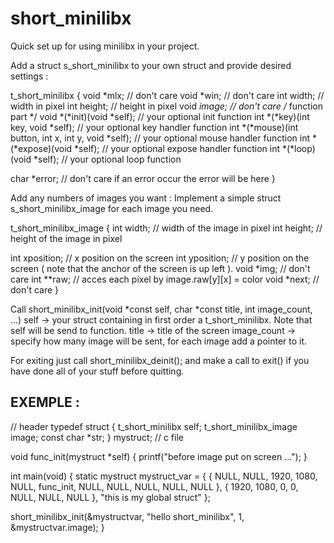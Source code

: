 # short_minilibx

Quick set up for using minilibx in your project.

Add a struct s_short_minilibx to your own struct and provide desired settings :

t_short_minilibx {
  void *mlx; // don't care
  void *win; // don't care
  int  width; // width in pixel
  int  height; // height in pixel
  void *image; // don't care
  /* function part */
  void *(*init)(void *self); // your optional init function
  int  *(*key)(int key, void *self); // your optional key handler function
  int  *(*mouse)(int button, int x, int y, void *self); // your optional mouse handler function
  int  *(*expose)(void *self); // your optional expose handler function
  int  *(*loop)(void *self); // your optional loop function
  
  char *error; // don't care if an error occur the error will be here
}

Add any numbers of images you want :
Implement a simple struct s_short_minilibx_image for each image you need.

t_short_minilibx_image {
  int   width; // width of the image in pixel
  int   height; // height of the image in pixel
  
  int   xposition; // x position on the screen 
  int   yposition; // y position on the screen ( note that the anchor of the screen is up left ).
  void  *img; // don't care
  int   **raw; // acces each pixel by image.raw[y][x] = color
  void  *next; // don't care
}

Call short_minilibx_init(void *const self, char *const title, int image_count, ...)
self -> your struct containing in first order a t_short_minilibx.
Note that self will be send to function.
title -> title of the screen
image_count -> specify how many image will be sent, for each image add a pointer to it.

For exiting just call short_minilibx_deinit();
and make a call to exit() if you have done all of your stuff before quitting.

## EXEMPLE :

// header
typedef struct
{
  t_short_minilibx  self;
  t_short_minilibx_image  image;
  const char        *str;
}             mystruct;
// c file

void    func_init(mystruct *self)
{
  printf("before image put on screen ...");
}

int     main(void)
{
  static mystruct   mystruct_var =
  {
    {
      NULL, NULL, 1920, 1080, NULL,
      func_init, NULL, NULL, NULL, NULL, NULL
    },
    {
      1920, 1080, 0, 0, NULL, NULL, NULL
    },
    "this is my global struct"
  };
  
  short_minilibx_init(&mystructvar, "hello short_minilibx", 1, &mystructvar.image); 
}
